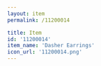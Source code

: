 ```yaml
---
layout: item
permalink: /11200014

title: Item
id: '11200014'
item_name: 'Dasher Earrings'
icon_url: '11200014.png'
---
```

